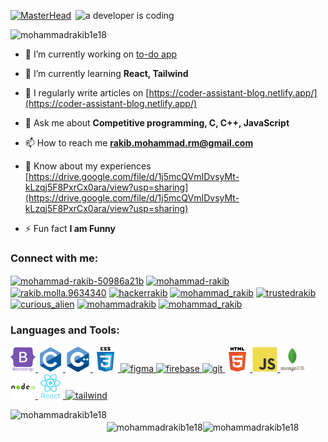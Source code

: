 [![MasterHead](https://i.ibb.co/PNzYX32/bannerr.png)](https://rishavchanda.io)
<img align="right" alt="a developer is coding" width="400" src="https://www.techbabble.zone/content/images/2021/07/46207-programmer-1.gif">

<p align="left"> <img src="https://komarev.com/ghpvc/?username=mohammadrakib1e18&label=Profile%20views&color=0e75b6&style=flat" alt="mohammadrakib1e18" /> </p>

- 🔭 I’m currently working on [to-do app](https://github.com/MohammadRakib1e18/to-do-app)

- 🌱 I’m currently learning **React, Tailwind**

- 📝 I regularly write articles on [https://coder-assistant-blog.netlify.app/](https://coder-assistant-blog.netlify.app/)

- 💬 Ask me about **Competitive programming, C, C++, JavaScript**

- 📫 How to reach me **rakib.mohammad.rm@gmail.com**

- 📄 Know about my experiences [https://drive.google.com/file/d/1j5mcQVmIDvsyMt-kLzqj5F8PxrCx0ara/view?usp=sharing](https://drive.google.com/file/d/1j5mcQVmIDvsyMt-kLzqj5F8PxrCx0ara/view?usp=sharing)

- ⚡ Fun fact **I am Funny**

<h3 align="left">Connect with me:</h3>
<p align="left">
<a href="https://linkedin.com/in/mohammad-rakib-50986a21b" target="blank"><img align="center" src="https://raw.githubusercontent.com/rahuldkjain/github-profile-readme-generator/master/src/images/icons/Social/linked-in-alt.svg" alt="mohammad-rakib-50986a21b" height="30" width="40" /></a>
<a href="https://stackoverflow.com/users/mohammad-rakib" target="blank"><img align="center" src="https://raw.githubusercontent.com/rahuldkjain/github-profile-readme-generator/master/src/images/icons/Social/stack-overflow.svg" alt="mohammad-rakib" height="30" width="40" /></a>
<a href="https://fb.com/rakib.molla.9634340" target="blank"><img align="center" src="https://raw.githubusercontent.com/rahuldkjain/github-profile-readme-generator/master/src/images/icons/Social/facebook.svg" alt="rakib.molla.9634340" height="30" width="40" /></a>
<a href="https://instagram.com/hackerrakib" target="blank"><img align="center" src="https://raw.githubusercontent.com/rahuldkjain/github-profile-readme-generator/master/src/images/icons/Social/instagram.svg" alt="hackerrakib" height="30" width="40" /></a>
<a href="https://www.codechef.com/users/mohammad_rakib" target="blank"><img align="center" src="https://cdn.jsdelivr.net/npm/simple-icons@3.1.0/icons/codechef.svg" alt="mohammad_rakib" height="30" width="40" /></a>
<a href="https://www.hackerrank.com/trustedrakib" target="blank"><img align="center" src="https://raw.githubusercontent.com/rahuldkjain/github-profile-readme-generator/master/src/images/icons/Social/hackerrank.svg" alt="trustedrakib" height="30" width="40" /></a>
<a href="https://codeforces.com/profile/curious_alien" target="blank"><img align="center" src="https://raw.githubusercontent.com/rahuldkjain/github-profile-readme-generator/master/src/images/icons/Social/codeforces.svg" alt="curious_alien" height="30" width="40" /></a>
<a href="https://www.leetcode.com/mohammadrakib" target="blank"><img align="center" src="https://raw.githubusercontent.com/rahuldkjain/github-profile-readme-generator/master/src/images/icons/Social/leet-code.svg" alt="mohammadrakib" height="30" width="40" /></a>
<a href="https://www.hackerearth.com/mohammad_rakib" target="blank"><img align="center" src="https://raw.githubusercontent.com/rahuldkjain/github-profile-readme-generator/master/src/images/icons/Social/hackerearth.svg" alt="mohammad_rakib" height="30" width="40" /></a>
</p>

<h3 align="left">Languages and Tools:</h3>
<p align="left"> <a href="https://getbootstrap.com" target="_blank" rel="noreferrer"> <img src="https://raw.githubusercontent.com/devicons/devicon/master/icons/bootstrap/bootstrap-plain-wordmark.svg" alt="bootstrap" width="40" height="40"/> </a> <a href="https://www.cprogramming.com/" target="_blank" rel="noreferrer"> <img src="https://raw.githubusercontent.com/devicons/devicon/master/icons/c/c-original.svg" alt="c" width="40" height="40"/> </a> <a href="https://www.w3schools.com/cpp/" target="_blank" rel="noreferrer"> <img src="https://raw.githubusercontent.com/devicons/devicon/master/icons/cplusplus/cplusplus-original.svg" alt="cplusplus" width="40" height="40"/> </a> <a href="https://www.w3schools.com/css/" target="_blank" rel="noreferrer"> <img src="https://raw.githubusercontent.com/devicons/devicon/master/icons/css3/css3-original-wordmark.svg" alt="css3" width="40" height="40"/> </a> <a href="https://www.figma.com/" target="_blank" rel="noreferrer"> <img src="https://www.vectorlogo.zone/logos/figma/figma-icon.svg" alt="figma" width="40" height="40"/> </a> <a href="https://firebase.google.com/" target="_blank" rel="noreferrer"> <img src="https://www.vectorlogo.zone/logos/firebase/firebase-icon.svg" alt="firebase" width="40" height="40"/> </a> <a href="https://git-scm.com/" target="_blank" rel="noreferrer"> <img src="https://www.vectorlogo.zone/logos/git-scm/git-scm-icon.svg" alt="git" width="40" height="40"/> </a> <a href="https://www.w3.org/html/" target="_blank" rel="noreferrer"> <img src="https://raw.githubusercontent.com/devicons/devicon/master/icons/html5/html5-original-wordmark.svg" alt="html5" width="40" height="40"/> </a> <a href="https://developer.mozilla.org/en-US/docs/Web/JavaScript" target="_blank" rel="noreferrer"> <img src="https://raw.githubusercontent.com/devicons/devicon/master/icons/javascript/javascript-original.svg" alt="javascript" width="40" height="40"/> </a> <a href="https://www.mongodb.com/" target="_blank" rel="noreferrer"> <img src="https://raw.githubusercontent.com/devicons/devicon/master/icons/mongodb/mongodb-original-wordmark.svg" alt="mongodb" width="40" height="40"/> </a> <a href="https://nodejs.org" target="_blank" rel="noreferrer"> <img src="https://raw.githubusercontent.com/devicons/devicon/master/icons/nodejs/nodejs-original-wordmark.svg" alt="nodejs" width="40" height="40"/> </a> <a href="https://reactjs.org/" target="_blank" rel="noreferrer"> <img src="https://raw.githubusercontent.com/devicons/devicon/master/icons/react/react-original-wordmark.svg" alt="react" width="40" height="40"/> </a> <a href="https://tailwindcss.com/" target="_blank" rel="noreferrer"> <img src="https://www.vectorlogo.zone/logos/tailwindcss/tailwindcss-icon.svg" alt="tailwind" width="40" height="40"/> </a> </p>

<p><img align="left" src="https://github-readme-stats.vercel.app/api/top-langs?username=mohammadrakib1e18&show_icons=true&locale=en&layout=compact&theme=tokyonight" alt="mohammadrakib1e18" /></p>

<p><img align="left" style="margin-top: 20px" src="https://github-readme-stats.vercel.app/api?username=mohammadrakib1e18&show_icons=true&locale=en&theme=tokyonight&margin=20px" alt="mohammadrakib1e18" /></p>

<p><img align="left" style="margin-top: 20px"  src="https://github-readme-streak-stats.herokuapp.com/?user=mohammadrakib1e18&&theme=tokyonight" alt="mohammadrakib1e18" /></p>
